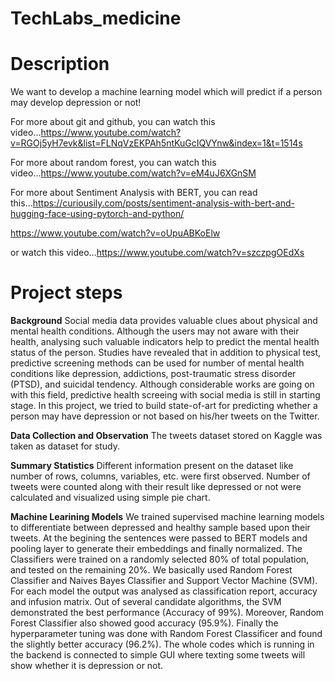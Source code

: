 # TechLabs_medicine


# Description

We want to develop a machine learning model which will predict if a person may develop depression or not!

For more about git and github, you can watch this video...https://www.youtube.com/watch?v=RGOj5yH7evk&list=FLNqVzEKPAh5ntKuGcIQVYnw&index=1&t=1514s

For more about random forest, you can watch this video...https://www.youtube.com/watch?v=eM4uJ6XGnSM

For more about Sentiment Analysis with BERT, you can read this...https://curiousily.com/posts/sentiment-analysis-with-bert-and-hugging-face-using-pytorch-and-python/

https://www.youtube.com/watch?v=oUpuABKoElw

or watch this video...https://www.youtube.com/watch?v=szczpgOEdXs

# Project steps
**Background**
Social media data provides valuable clues about physical and mental health conditions. Although the users may not aware with their health, analysing such valuable indicators help to predict the mental health status of the person. Studies have revealed that in addition to physical test, predictive screening methods can be used for number of mental health conditions like depression, addictions, post-traumatic stress disorder (PTSD), and suicidal tendency. Although considerable works are going on with this field, predictive health screeing with social media is still in starting stage. In this project, we tried to build state-of-art for predicting whether a person may have depression or not based on his/her tweets on the Twitter.

**Data Collection and Observation**
The tweets dataset stored on Kaggle was taken as dataset for study. 

**Summary Statistics**
Different information present on the dataset like number of rows, columns, variables, etc. were first observed. Number of tweets were counted along with their result like depressed or not were calculated and visualized using simple pie chart. 

**Machine Learining Models**
We trained supervised machine learning models to differentiate between depressed and healthy sample based upon their tweets. At the begining the sentences were passed to BERT models and pooling layer to generate their embeddings and finally normalized. 
The Classifiers were trained on a randomly selected 80% of total population, and tested on the remaining 20%. We basically used Random Forest Classifier and Naives Bayes Classifier and Support Vector Machine (SVM). For each model the output was analysed as classification report, accuracy and infusion matrix. 
Out of several candidate algorithms, the SVM demonstrated the best performance (Accuracy of 99%). Moreover, Random Forest Classifier also showed good accuracy (95.9%). Finally the hyperparameter tuning was done with Random Forest Classificer and found the slightly better accuracy (96.2%).
The whole codes which is running in the backend is connected to simple GUI where texting some tweets will show whether it is depression or not.
